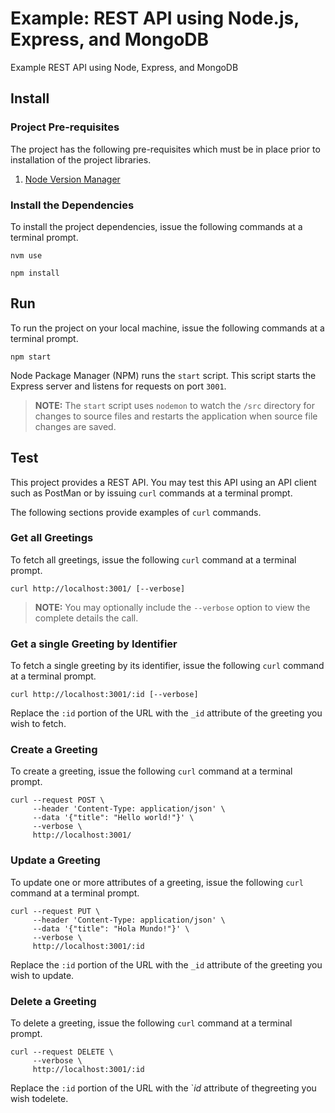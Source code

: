 # Example: REST API using Node.js, Express, and MongoDB

Example REST API using Node, Express, and MongoDB

## Install

### Project Pre-requisites

The project has the following pre-requisites which must be in place prior to installation of the project libraries.

1. [Node Version Manager](https://github.com/nvm-sh/nvm)

### Install the Dependencies

To install the project dependencies, issue the following commands at a terminal prompt.

```
nvm use

npm install
```

## Run

To run the project on your local machine, issue the following commands at a terminal prompt.

```
npm start
```

Node Package Manager (NPM) runs the `start` script. This script starts the Express server and listens for requests on port `3001`.

> **NOTE:** The `start` script uses `nodemon` to watch the `/src` directory for changes to source files and restarts the application when source file changes are saved.

## Test

This project provides a REST API. You may test this API using an API client such as PostMan or by issuing `curl` commands at a terminal prompt.

The following sections provide examples of `curl` commands.

### Get all Greetings

To fetch all greetings, issue the following `curl` command at a terminal prompt.

```
curl http://localhost:3001/ [--verbose]
```

> **NOTE:** You may optionally include the `--verbose` option to view the complete details the call.

### Get a single Greeting by Identifier

To fetch a single greeting by its identifier, issue the following `curl` command at a terminal prompt.

```
curl http://localhost:3001/:id [--verbose]
```

Replace the `:id` portion of the URL with the `_id` attribute of the greeting you wish to fetch.

### Create a Greeting

To create a greeting, issue the following `curl` command at a terminal prompt.

```
curl --request POST \
     --header 'Content-Type: application/json' \
     --data '{"title": "Hello world!"}' \
     --verbose \
     http://localhost:3001/
```

### Update a Greeting

To update one or more attributes of a greeting, issue the following `curl` command at a terminal prompt.

```
curl --request PUT \
     --header 'Content-Type: application/json' \
     --data '{"title": "Hola Mundo!"}' \
     --verbose \
     http://localhost:3001/:id
```

Replace the `:id` portion of the URL with the `_id` attribute of the greeting you wish to update.

### Delete a Greeting

To delete a greeting, issue the following `curl` command at a terminal prompt.

```
curl --request DELETE \
     --verbose \
     http://localhost:3001/:id
```

Replace the `:id` portion of the URL with the `_id_ attribute of thegreeting you wish todelete.
